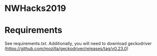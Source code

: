 # NWHacks2019
# Requirements
See requirements.txt. Additionally, you will need to download geckodriver (https://github.com/mozilla/geckodriver/releases/tag/v0.23.0)